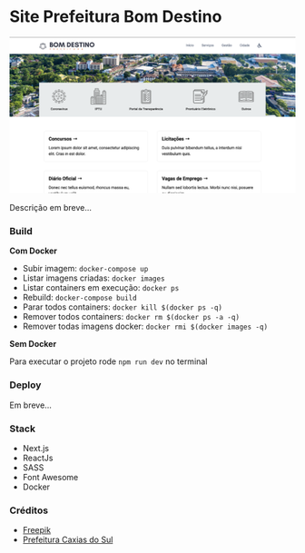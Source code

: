 # Site Prefeitura Bom Destino

![Site da Prefeitura de Bom Destino](./public/print_site.png)

Descrição em breve...

### Build

**Com Docker**

- Subir imagem: `docker-compose up`
- Listar imagens criadas: `docker images`
- Listar containers em execução: `docker ps`
- Rebuild: `docker-compose build`
- Parar todos containers: `docker kill $(docker ps -q)`
- Remover todos containers: `docker rm $(docker ps -a -q)`
- Remover todas imagens docker: `docker rmi $(docker images -q)`

**Sem Docker**

Para executar o projeto rode `npm run dev` no terminal

### Deploy

Em breve...

### Stack

- Next.js
- ReactJs
- SASS
- Font Awesome
- Docker

### Créditos

- [Freepik](https://br.freepik.com/)
- [Prefeitura Caxias do Sul](https://caxias.rs.gov.br/)